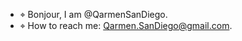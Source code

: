 - ⌖ Bonjour, I am @QarmenSanDiego. 
- ⌖ How to reach me: Qarmen.SanDiego@gmail.com.

<!---
QarmenSanDiego/QarmenSanDiego is a ✨ special ✨ repository because its `README.md` (this file) appears on your GitHub profile.
You can click the Preview link to take a look at your changes.
--->
